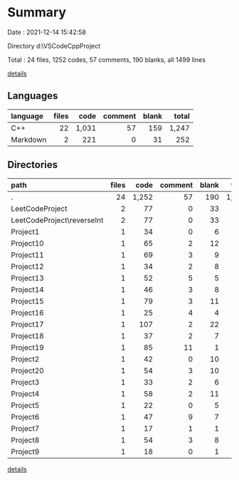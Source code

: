 # Summary

Date : 2021-12-14 15:42:58

Directory d:\VSCodeCppProject

Total : 24 files,  1252 codes, 57 comments, 190 blanks, all 1499 lines

[details](details.md)

## Languages
| language | files | code | comment | blank | total |
| :--- | ---: | ---: | ---: | ---: | ---: |
| C++ | 22 | 1,031 | 57 | 159 | 1,247 |
| Markdown | 2 | 221 | 0 | 31 | 252 |

## Directories
| path | files | code | comment | blank | total |
| :--- | ---: | ---: | ---: | ---: | ---: |
| . | 24 | 1,252 | 57 | 190 | 1,499 |
| LeetCodeProject | 2 | 77 | 0 | 33 | 110 |
| LeetCodeProject\reverseInt | 2 | 77 | 0 | 33 | 110 |
| Project1 | 1 | 34 | 0 | 6 | 40 |
| Project10 | 1 | 65 | 2 | 12 | 79 |
| Project11 | 1 | 69 | 3 | 9 | 81 |
| Project12 | 1 | 34 | 2 | 8 | 44 |
| Project13 | 1 | 52 | 5 | 5 | 62 |
| Project14 | 1 | 46 | 3 | 8 | 57 |
| Project15 | 1 | 79 | 3 | 11 | 93 |
| Project16 | 1 | 25 | 4 | 4 | 33 |
| Project17 | 1 | 107 | 2 | 22 | 131 |
| Project18 | 1 | 37 | 2 | 7 | 46 |
| Project19 | 1 | 85 | 11 | 1 | 97 |
| Project2 | 1 | 42 | 0 | 10 | 52 |
| Project20 | 1 | 54 | 3 | 10 | 67 |
| Project3 | 1 | 33 | 2 | 6 | 41 |
| Project4 | 1 | 58 | 2 | 11 | 71 |
| Project5 | 1 | 22 | 0 | 5 | 27 |
| Project6 | 1 | 47 | 9 | 7 | 63 |
| Project7 | 1 | 17 | 1 | 1 | 19 |
| Project8 | 1 | 54 | 3 | 8 | 65 |
| Project9 | 1 | 18 | 0 | 1 | 19 |

[details](details.md)